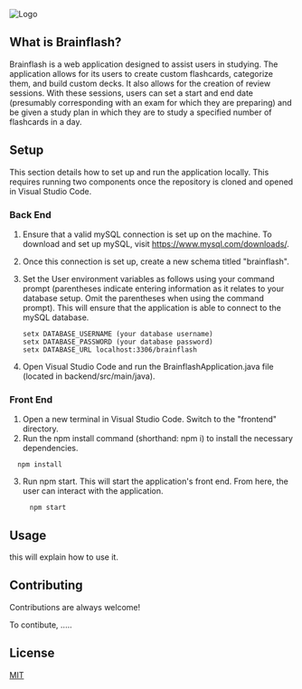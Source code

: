 
![Logo](https://i.ibb.co/sF3Wjg3/bf.jpg)

## What is Brainflash?

Brainflash is a web application designed to assist users in studying. The application allows for its users to create custom flashcards, categorize them, and build custom decks. It also allows for the creation of review sessions. With these sessions, users can set a start and end date (presumably corresponding with an exam for which they are preparing) and be given a study plan in which they are to study a specified number of flashcards in a day. 

## Setup

This section details how to set up and run the application locally. This requires running two components once the repository is cloned and opened in Visual Studio Code.

### Back End

1. Ensure that a valid mySQL connection is set up on the machine. To download and set up mySQL, visit https://www.mysql.com/downloads/.
2. Once this connection is set up, create a new schema titled "brainflash".
3. Set the User environment variables as follows using your command prompt (parentheses indicate entering information as it relates to your database setup. Omit the parentheses when using the command prompt). This will ensure that the application is able to connect to the mySQL database.
   
     ```
     setx DATABASE_USERNAME (your database username)
     setx DATABASE_PASSWORD (your database password)
     setx DATABASE_URL localhost:3306/brainflash
     ```
5. Open Visual Studio Code and run the BrainflashApplication.java file (located in backend/src/main/java).

### Front End

1. Open a new terminal in Visual Studio Code. Switch to the "frontend" directory.
2. Run the npm install command (shorthand: npm i) to install the necessary dependencies.

```
  npm install
```

3. Run npm start. This will start the application's front end. From here, the user can interact with the application.

```
     npm start
```

## Usage

this will explain how to use it. 

## Contributing

Contributions are always welcome!

To contibute, .....

## License

[MIT](https://choosealicense.com/licenses/mit/)

